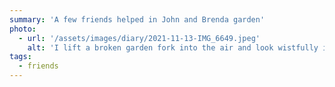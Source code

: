 ```yaml
---
summary: 'A few friends helped in John and Brenda garden'
photo:
  - url: '/assets/images/diary/2021-11-13-IMG_6649.jpeg'
    alt: 'I lift a broken garden fork into the air and look wistfully into the middle distance.'
tags:
  - friends
---
```

